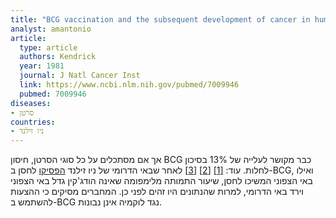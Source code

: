 ```yaml
---
title: "BCG vaccination and the subsequent development of cancer in humans"
analyst: amantonio
article:
  type: article
  authors: Kendrick
  year: 1981
  journal: J Natl Cancer Inst
  link: https://www.ncbi.nlm.nih.gov/pubmed/7009946
  pubmed: 7009946
diseases:
- סרטן
countries:
- ניו זילנד
---
```


אך אם מסתכלים על כל סוגי הסרטן, חיסון BCG כבר מקושר לעלייה של 13% בסיכון לחלות. עוד: [[1]](https://www.ncbi.nlm.nih.gov/pubmed/1173247) [[2]](https://www.ncbi.nlm.nih.gov/pubmed/344899) [[3]](http://www.tuberculosisjournal.com/article/0041-3879(91)90059-2/fulltext)
לאחר שבאי הדרומי של ניו זילנד [הפסיקו](https://www.ncbi.nlm.nih.gov/pubmed/624598) לחסן ב-BCG, ואילו באי הצפוני המשיכו לחסן, שיעור התמותה מלימפומה שאינה הודג'קין גדל באי הצפוני וירד באי הדרומי, למרות שהנתונים היו זהים לפני כן. המחברים מסיקים כי ההצעות להשתמש ב-BCG נגד לוקמיה אינן נבונות.

